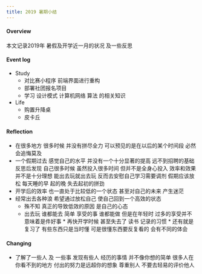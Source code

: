 ```yaml
---
title: 2019 暑期小结
---
```

#### Overview
本文记录2019年 暑假及开学近一月的状况 及一些反思
#### Event log
* Study	
	* 对比赛小程序 前端界面进行重构
	* 部署社团报名项目
	* 学习 设计模式 计算机网络 算法 的相关知识
* Life
	* 购置升降桌
	* 皮卡丘
#### Reflection
   * 在很多地方 很多时候 并没有拼尽全力 可以预见的是在以后的某个时间段 必然会追悔莫及
   * 一个假期过去 感觉自己的水平 并没有一个十分显著的提高 远不到招聘的基础 反思后发现 自己很多时候 虽然投入很多时间 但并不是全身心投入 效率和效果 并不是十分理想 能出去玩就出去玩 反而去安慰自己学习需要调剂 假期应该放松 每天睡的早 起的晚 失去起初的拼劲
   * 开学后的效率 也一直处于比较低的一个状态 甚至对自己的未来 产生迷茫
   * 经常出去各种浪 希望通过放松自己 使自己回到一个高效的状态
   		* 殊不知 真正的导致低效的原因 是自己的心态
   		* 出去玩 谁都能去 简单 享受的事 谁都能做 但是在年轻时 过多的享受并不意味着是件好事
   	* 再快开学时候 甚至失去了 读书 记录的习惯 
   	* 还有就是 复习了 有些东西只是当时懂 可是很懂东西要反复看的 会有不同的体会
#### Changing
* 了解了一些人 及 一些事 发现有些人 经历的事情 并不像你想的简单 很多人在你看不到的地方 付出的努力是远超你的想象 尊重别人 不要去轻易的评价他人 
 